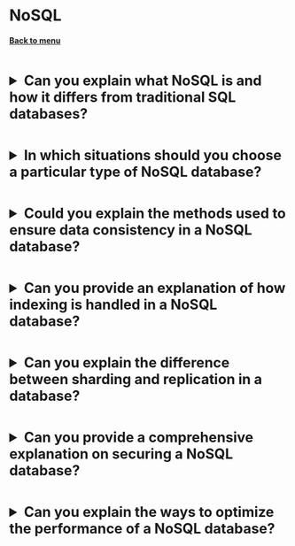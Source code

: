 <h1>NoSQL</h1> 
<h4> 

[Back to menu](..%2FMenu.md)

</h4>

[//]: # (Can you explain what NoSQL is and how it differs 
        from traditional SQL databases?)
<br>
<details>
    <summary style="font-size: 25px;">
        <b>
            Can you explain what NoSQL is and how it differs 
            from traditional SQL databases?
        </b>
    </summary>
<br>

It's a type of database architecture designed to store,
retrieve and manage data in ways that go beyond
the capabilities of traditional Relational Database Management Systems (RDBMS)
that use SQL (Structured Query Language).

Traditional SQL databases, like MySQL, Oracle, and PostgresSQL,
have a highly structured, table-based format.
They are designed to handle structured data in a reliable,
efficient way using ACID (Atomic, Consistent, Isolated, Durable) properties,
making them a great fit for complex queries and transactions.

NoSQL databases, on the other hand, are designed
to handle unstructured data — a common need in the era of big data
and real-time web applications.
They are typically used when large amounts of data need
to be stored and retrieved and where the data's nature
does not require a relational model.

Here are some key differences:

1. Data Structure: SQL databases are table-based, while NoSQL databases
   can be document-based, key-value pairs, wide-column stores, or graph-based.

2. Schema: SQL databases have a pre-defined schema,
   while NoSQL databases have dynamic schemas for unstructured data.

3. Scalability: SQL databases are typically scaled by enhancing the hardware
   (vertical scaling),
   while NoSQL databases are designed to expand across systems (horizontal scaling).

4. Transactions: Most SQL databases adhere to ACID properties,
   while NoSQL databases prioritize performance and scalability
   over transactional consistency,
   embracing the BASE (Basically Available, Soft state, Eventual consistency) model.

In what situation must use: NoSQL databases are a good choice
when dealing with large volumes of unstructured data,
require high write loads, or need to scale horizontally across servers.

Pros:

1. Highly scalable and distributed architecture.
2. Flexible data model for unstructured data.
3. High performance for simple queries and large data loads.

Cons:

1. Limited transactional consistency compared to ACID-compliant SQL databases.
2. Query capabilities are often not as advanced as SQL queries.
3. Documentation and community support may not be as robust as for SQL databases.

</details>

[//]: # (In which situations should you choose a 
        particular type of NoSQL database?)
<br>
<details>
    <summary style="font-size: 25px;">
        <b>
            In which situations should you choose a 
            particular type of NoSQL database?
        </b>
    </summary>
<br>

Choosing the right type of NoSQL database depends largely
on your data structure, the nature of your queries,
and the size of your data.

Here are some general guidelines:

1. Document Store: If your application needs to handle a
   vast volume of diverse data types,
   and your data doesn't adhere to a strict schema,
   then a document store like MongoDB might be ideal.
   They're great when the data can be grouped together in a way
   best represented in JSON format.

2. Key-Value Store: If your application needs to handle
   a large amount of data and perform simple read/write operations using a key,
   consider a key-value store like Redis.
   These databases are exceptional for caching solutions, session management,
   and maintaining user profiles or preferences.

3. Column Store: If you need scalability, high performance,
   and you have to organize massive amounts of data across many machines,
   consider using a Column Store like Cassandra.
   They're excellent for Big Data solutions where a written load is heavy
   and the data can be grouped into loose clusters of related items.

4. Graph-Based: If your data contains complex relationships
   and the need to traverse associations is central to your application,
   a graph database like Neo4J could be beneficial.
   They're remarkably powerful when working with social networks,
   recommendation engines, or any scenario where
   relationships and associations are of paramount importance.

</details>

[//]: # (Could you explain the methods 
        used to ensure data consistency in a NoSQL database?)
<br>
<details>
    <summary style="font-size: 25px;">
        <b>
            Could you explain the methods 
            used to ensure data consistency in a NoSQL database?
        </b>
    </summary>
<br>

Ensuring data consistency in NoSQL databases is a significant challenge,
particularly because many NoSQL databases
prioritize scalability and performance over strict consistency.

However, several techniques can be used to improve data consistency:

1. Eventual Consistency: Many NoSQL databases follow
   an eventual consistency model.
   This means that they allow temporary inconsistencies,
   but guarantee that the system will eventually become consistent.

2. Tunable Consistency: Some NoSQL databases, such as Cassandra and Couchbase,
   offer tunable consistency.
   This allows you to choose the level of consistency vs performance trade-off
   for each transaction.
   For example, you can configure the database to ensure
   consistency across multiple nodes before a write is considered successful.

3. Using Transactions: Transactions in the database can ensure consistency,
   but not all NoSQL databases support them.
   For those that do, like MongoDB, they can be a valuable tool
   for maintaining consistency.

4. Sharding Strategy: Managing the way data is sharded
   (distributed across multiple servers) can also help ensure consistency.
   The data partitioning strategy and choice of the sharding
   key can play important roles.

5. Read & Write Concern: In databases like MongoDB,
   you can set specific 'read' and 'write' concern levels to ensure consistency.
   A written concern dictates how many replica set members
   must confirm the receipt of a write operation before acknowledging
   the success of the operation.

6. Using Change Data Capture: Streaming platforms (like Apache Kafka)
   with Change Data Capture can propagate data and
   corresponding schema changes in real-time events
   from one application/database to the NoSQL database.

</details>

[//]: # (Can you provide an explanation 
        of how indexing is handled in a NoSQL database?)
<br>
<details>
    <summary style="font-size: 25px;">
        <b>
            Can you provide an explanation 
            of how indexing is handled in a NoSQL database?
        </b>
    </summary>
<br>

Indexing in NoSQL databases varies based on the specific type of database.
Nonetheless, they all support some form of indexing to improve query performance. Here's how it generally works in
different kinds of NoSQL databases:

1. Document Store (such as MongoDB) -
   In MongoDB, you can index any field in a document.
   By default, MongoDB creates an index on the _id field.
   You can create additional indexes to support your query patterns.
   For example, if your application frequently queries the "name" field,
   having an index on "name" can considerably speed up these queries.

2. Key-Value Store (such as Redis) — the key generally indexes These databases.
   For more complex querying, Redis, for instance,
   offers additional data structures like sorted sets
   and lists that can be used for indexing purposes.

3. Column Store (such as Cassandra) - In Cassandra,
   primary key is mandatory for each table
   and it is used for partitioning and ordering the data.
   These primary keys and clustering columns essentially serve
   as an index for efficient data lookups.

4. Graph Databases (such as Neo4j) -
   Graph databases support indexes typically on node labels
   and relationship types, which significantly speed up graph traversal queries.

One important thing to remember in NoSQL databases is that unlike
in SQL databases, indexes do not always result in performance improvement.
Depending on the database type, the storage, and the query patterns,
unnecessary indexes can sometimes even lead to decreased performance.

</details>

[//]: # (Can you explain the difference between 
        sharding and replication in a database?)
<br>
<details>
    <summary style="font-size: 25px;">
        <b>
            Can you explain the difference between 
            sharding and replication in a database?
        </b>
    </summary>
<br>

Sharding and replication are two different techniques
used in database systems to improve performance,
ensure data availability, and enhance data management.

1. Sharding: This is a method of splitting and storing
   a single logical dataset in multiple databases.
   Essentially, sharding involves breaking up a large database into smaller,
   more manageable parts ('shards'),
   and then distributing these shards across multiple physical servers.
   Sharding can greatly improve the performance of a database
   because operations are executed on a smaller subset of data.

   Moreover, as a database load is distributed across multiple servers,
   sharding can help to remove bottlenecks and allow for horizontal scaling.


2. Replication: Replication involves maintaining copies
   of the same data on multiple machines, which can be within the
   same physical location or geographically distributed.

   The main goal of replication is to improve data availability
   and durability.
   If one server fails, other servers can continue serving data.

</details>

[//]: # (Can you provide a comprehensive 
        explanation on securing a NoSQL database?)
<br>
<details>
    <summary style="font-size: 25px;">
        <b>
            Can you provide a comprehensive 
            explanation on securing a NoSQL database?
        </b>
    </summary>
<br>

Securing a NoSQL database involves multiple strategies 
and practices to protect the data, similar to securing any digital assets. 

Here are a few general strategies:

1. Authentication: Enforce username/password credentials 
to verify the identity of users before granting access to the database.

2. Access Control: Implement role-based access control (RBAC) 
to define roles and permissions for users. 
It’s best to adhere to the principle of the least privilege (POLP),
giving users the minimum levels of access necessary to accomplish their tasks.

3. Encryption: Use encryption for data at rest as well 
as during transit to protect sensitive data. 
Many NoSQL databases support Transport Layer Security (TLS) 
or Secure Sockets Layer (SSL) for encrypting data in transit.

4. Auditing: Enable logging and monitor database activity. 
Regular audits can help detect suspicious activities and anomalies,
which can alert you to possible security breaches.

5. Backups: Regularly back up your NoSQL database. 
While this doesn’t directly secure your databases, 
it’s an essential safety net if a security breach results in data loss.

</details>

[//]: # (Can you explain the ways to optimize 
        the performance of a NoSQL database?)
<br>
<details>
    <summary style="font-size: 25px;">
        <b>
            Can you explain the ways to optimize 
            the performance of a NoSQL database?
        </b>
    </summary>
<br>

Performance optimization of a NoSQL database depends 
on the specific database type, its configuration, 
and the nature of the workload. 

1. Sharding: Distributing data across multiple machines, 
or sharding, can improve the performance and scalability of a NoSQL database.
Be mindful of the choice of shard key to ensure
distributed and balanced load across shards.

2. Indexing: Proper indexing can drastically speed up 
read operations by minimizing the number of disk I/O operations. 
But remember, indexes should be used judiciously 
as maintaining indexes imposes additional overhead on write operations.

3. Denormalization: Unlike relational databases, 
NoSQL databases often encourage data denormalization, 
which can lead to faster queries by reducing the need for join.

4. Caching: To improve read performance, 
frequently accessed data can be cached in memory 
(for example, using Redis or Memcached), 
reducing the need to interact with the disk.

5. Tuning Configurations: 
Tune database configurations according to the specific workload and hardware.
For instance, efficiently setting parameters like heap size, 
garbage collection strategy can affect overall performance.

6. Compression: Using compression techniques 
can save storage space and reduce I/O operations.

7. Query Optimization: Ensure that queries are optimized and efficient. 
This could mean avoiding full collection scans 
and using projections to return only the necessary data.

8. Monitoring: Regularly monitor the performance 
of your database using the tools supplied by the NoSQL vendor. 
This can help identify potential bottlenecks and areas that can be improved.

</details>
